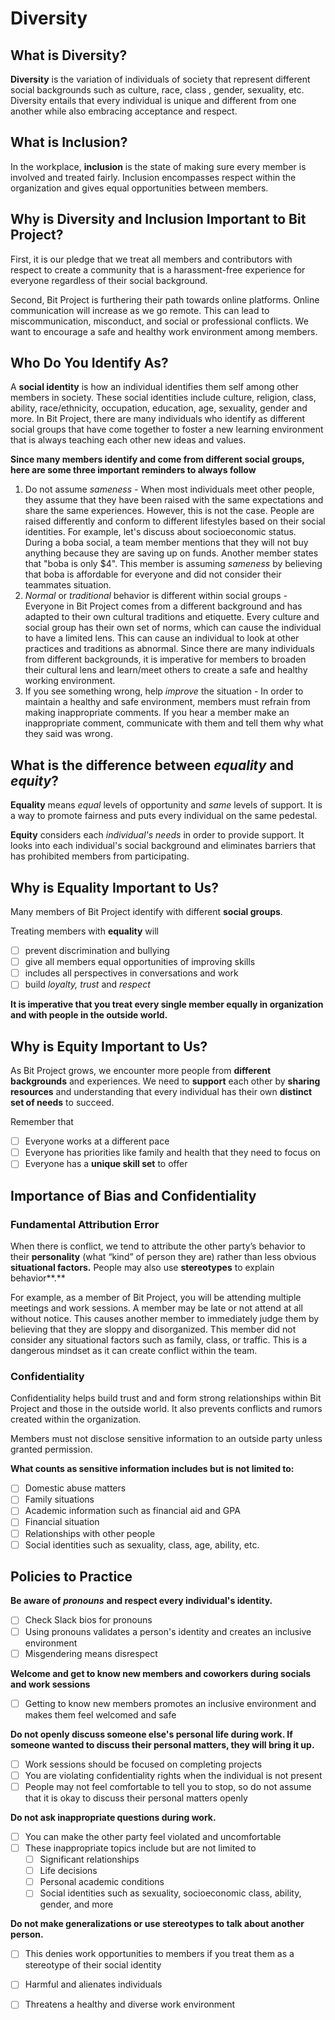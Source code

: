 # Diversity

## **What is Diversity?** 

**Diversity** is the variation of individuals of society that represent different social backgrounds such as culture, race, class , gender, sexuality, etc. Diversity entails that every individual is unique and different from one another while also embracing acceptance and respect. 

## **What is Inclusion?**

In the workplace, **inclusion** is the state of making sure every member is involved and treated fairly. Inclusion encompasses respect within the organization and gives equal opportunities between members. 

## **Why is Diversity and Inclusion Important to Bit Project?**

First, it is our pledge that we treat all members and contributors with respect to create a community that is a harassment-free experience for everyone regardless of their social background. 

Second, Bit Project is furthering their path towards online platforms. Online communication will increase as we go remote. This can lead to miscommunication, misconduct, and social or professional conflicts. We want to  encourage a safe and healthy work environment among members. 

## Who Do You Identify As? 

A **social identity** is how an individual identifies them self among other members in society. These social identities include culture, religion, class, ability, race/ethnicity, occupation, education, age, sexuality, gender and more. In Bit Project, there are many individuals who identify as different social groups that have come together to foster a new learning environment that is always teaching each other new ideas and values. 



**Since many members identify and come from different social groups, here are some three important reminders to always follow** 

1. Do not assume _sameness -_  When most individuals meet other people, they assume that they have been raised with the same expectations and share the same experiences. However,  this is not the case. People are raised differently and conform to different lifestyles based on their social identities. For example, let's discuss about socioeconomic status. During a boba social, a team member mentions that they will not buy anything because they are saving up on funds. Another member states that "boba is only $4". This member is assuming _sameness_ by believing that boba is affordable for everyone and did not consider their teammates situation. 
2. _Normal_ or _traditional_  behavior is different within social groups - Everyone in Bit Project comes from a different background and has adapted to their own cultural traditions and etiquette. Every culture and social group has their own set of norms, which can cause the individual to have a limited lens. This can cause an individual to look at other practices and traditions as abnormal. Since there are many individuals from different backgrounds, it is imperative for members to broaden their cultural lens and learn/meet others to create a safe and healthy working environment. 
3. If you see something wrong, help _improve_ the situation - In order to maintain a healthy and safe environment, members must refrain from making inappropriate comments. If you hear a member make an inappropriate comment, communicate with them and tell them why what they said was wrong. 

## What is the difference between _equality_ and _equity_?

**Equality** means _equal_  levels of opportunity and _same_ levels of support. It is a way to promote fairness and puts every individual on the same pedestal. 

**Equity** considers each _individual's needs_ in order to provide support. It looks into each individual's social background and eliminates barriers that has prohibited members from participating. 

## Why is Equality Important to Us?

Many members of Bit Project identify with different **social groups**.

Treating members with **equality** will 

* [ ] prevent discrimination and bullying
* [ ] give all members equal opportunities of improving skills
* [ ] includes all perspectives in conversations and work 
* [ ] build _loyalty,_ _trust_ and _respect_

**It is imperative that you treat every single member equally in organization and with people in the outside world.**

## **Why is Equity Important to Us?**

As Bit Project grows, we encounter more people from **different backgrounds** and experiences. We need to **support** each other by **sharing resources** and understanding that every individual has their own **distinct set of needs** to succeed.

Remember that 

* [ ] Everyone works at a different pace
* [ ] Everyone has priorities like family and health that they need to focus on
* [ ] Everyone has a **unique skill set** to offer

## Importance of Bias and Confidentiality

### Fundamental Attribution Error 

When there is conflict, we tend to attribute the other party’s behavior to their **personality** \(what “kind” of person they are\) rather than less obvious **situational factors.** People may also use **stereotypes** to explain behavior**.**

For example, as a member of Bit Project, you will be attending multiple meetings and work sessions. A member may be late or not attend at all without notice. This causes another member to immediately judge them by believing that they are sloppy and disorganized. This member did not consider any situational factors such as family, class, or traffic. This is a dangerous mindset as it can create conflict within the team. 

### Confidentiality 

Confidentiality helps build trust and and form strong relationships within Bit Project and those in the outside world. It also prevents conflicts and rumors created within the organization. 

Members must not disclose sensitive information to an outside party unless granted permission. 

**What counts as sensitive information includes but is not limited to:**

* [ ] Domestic abuse matters
* [ ] Family situations 
* [ ] Academic information such as financial aid and GPA
* [ ] Financial situation 
* [ ] Relationships with other people 
* [ ] Social identities such as sexuality, class, age, ability, etc. 

## Policies to Practice

**Be aware of** _**pronouns**_ **and respect every individual's identity.**

* [ ] Check Slack bios for pronouns 
* [ ] Using pronouns validates a person's identity and creates an inclusive environment
* [ ] Misgendering means disrespect 

**Welcome and get to know new members and coworkers during socials and work sessions** 

* [ ] Getting to know new members promotes an inclusive environment and makes them feel welcomed and safe 

**Do not openly discuss someone else's personal life during work. If someone wanted to discuss their personal matters, they will bring it up.**

* [ ] Work sessions should be focused on completing projects 
* [ ] You are violating confidentiality rights when the individual is not present
* [ ] People may not feel comfortable to tell you to stop, so do not assume that it is okay to discuss their personal matters openly

**Do not ask inappropriate questions during work.** 

* [ ] You can make the other party feel violated and uncomfortable 
* [ ] These inappropriate topics include but are not limited to
  * [ ] Significant relationships 
  * [ ] Life decisions 
  * [ ] Personal academic conditions 
  * [ ] Social identities such as sexuality, socioeconomic class, ability, gender,  and more

**Do not make generalizations or use stereotypes to talk about another person.**

* [ ] This denies work opportunities to members if you treat them as a stereotype of their social identity 
* [ ] Harmful and alienates individuals 
* [ ] Threatens a healthy and diverse work environment 





###  



